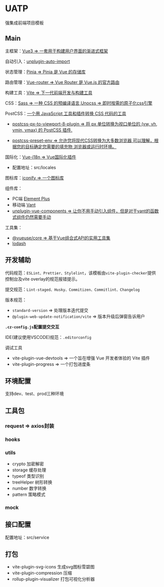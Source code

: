 # UATP

强集成前端项目模板

## Main

主框架：[Vue3 => 一套用于构建用户界面的渐进式框架](https://www.javascriptc.com/vue3js/api/)

自动引入：[unplugin-auto-import](https://github.com/antfu/unplugin-auto-import)

状态管理：[Pinia => Pinia 是 Vue 的存储库](https://pinia.web3doc.top/introduction.html)

路由管理：[Vue-router => Vue Router 是 Vue.js 的官方路由](https://router.vuejs.org/zh/introduction.html)

构建工具：[Vite => 下一代前端开发与构建工具](https://vitejs.cn/)

CSS：[Sass => 一种 CSS 的预编译语言](https://www.sasscss.com/documentation),[Unocss => 即时按需的原子化css引擎](https://unocss.dev/)

PostCSS：[一个用 JavaScript 工具和插件转换 CSS 代码的工具](https://www.postcss.com.cn/)

- [postcss-px-to-viewport-8-plugin => 将 px 单位转换为视口单位的 (vw, vh, vmin, vmax) 的 PostCSS 插件.](https://github.com/lkxian888/postcss-px-to-viewport-8-plugin)

- [postcss-preset-env => 允许您将现代CSS转换为大多数浏览器 可以理解，根据您的目标确定您需要的填充物 浏览器或运行时环境。](https://github.com/csstools/postcss-preset-env)

国际化：[Vue-i18n => Vue国际化插件](https://vue-i18n.intlify.dev/)

- 配置地址：src/locales

图标库：[iconify => 一个图标库](https://iconify.design/)

组件库：

- PC端 [Element Plus](https://element-plus.org/zh-CN/)
- 移动端 [Vant](https://vant-contrib.gitee.io/vant/#/zh-CN)
- [unplugin-vue-components => 让你不用手动引入组件，但是对于vant的函数式组件仍然需要手动](https://github.com/antfu/unplugin-vue-components)

工具集：

- [@vueuse/core => 基于Vue组合式API的实用工具集](https://www.vueusejs.com/)
- [lodash](https://lodash.com/)

## 开发辅助

代码规范：`ESLint、Prettier、Stylelint`，该模板由`vite-plugin-checker`提供控制台及vite overlay的规范报错提示。

提交规范：`Lint-staged、Husky、Commitizen、Commitlint、Changelog`

版本规范：

- `standard-version` => 处理版本迭代提交
- `@plugin-web-update-notification/vite` => 版本升级后弹窗告诉用户

**`.cz-config.js`配置提交交互**

IDE(建议使用VSCODE)规范：`.editorconfig`

调试工具

- vite-plugin-vue-devtools => 一个旨在增强 Vue 开发者体验的 Vite 插件
- vite-plugin-progress => 一个打包进度条

## 环境配置

支持dev、test、prod三种环境

## 工具包

### request => axios封装

### hooks

### utils

- crypto 加密解密
- storage 缓存处理
- typeof 类型识别
- treeHelper 树形转换
- number 数字转换
- pattern 策略模式

### mock

## 接口配置

配置地址：src/service

## 打包

- vite-plugin-svg-icons 生成svg图标雪碧图
- vite-plugin-compression 压缩
- rollup-plugin-visualizer 打包可视化分析器
